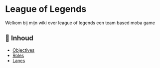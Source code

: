 # League of Legends

Welkom bij mijn wiki over league of legends
een team based moba game

## 📄 Inhoud
- [Objectives](pages/Objectives.md)
- [Roles](pages/roles.md)
- [Lanes](pages/lanes.md)